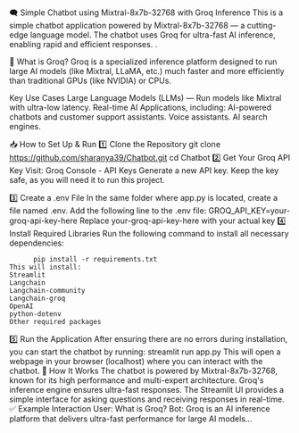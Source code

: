 🗨️ Simple Chatbot using Mixtral-8x7b-32768 with Groq Inference
This is a simple chatbot application powered by Mixtral-8x7b-32768 — a cutting-edge language model.
The chatbot uses Groq for ultra-fast AI inference, enabling rapid and efficient responses.
.

🌟 What is Groq?
Groq is a specialized inference platform designed to run large AI models (like Mixtral, LLaMA, etc.) much faster and more efficiently than traditional GPUs (like NVIDIA) or CPUs.

Key Use Cases
Large Language Models (LLMs) — Run models like Mixtral with ultra-low latency.
Real-time AI Applications, including:
AI-powered chatbots and customer support assistants.
Voice assistants.
AI search engines.

📥 How to Set Up & Run
1️⃣ Clone the Repository
      git clone https://github.com/sharanya39/Chatbot.git
      cd Chatbot
2️⃣ Get Your Groq API Key
  Visit: Groq Console - API Keys
  Generate a new API key.
  Keep the key safe, as you will need it to run this project.

3️⃣ Create a .env File
  In the same folder where app.py is located, create a file named .env.
  Add the following line to the .env file:
        GROQ_API_KEY=your-groq-api-key-here
  Replace your-groq-api-key-here with your actual key
4️⃣ Install Required Libraries
  Run the following command to install all necessary dependencies:

          pip install -r requirements.txt
    This will install:
    Streamlit
    Langchain
    Langchain-community
    Langchain-groq
    OpenAI
    python-dotenv
    Other required packages
5️⃣ Run the Application
  After ensuring there are no errors during installation, you can start the chatbot by running:
      streamlit run app.py
  This will open a webpage in your browser (localhost) where you can interact with the chatbot.
🚀 How It Works
The chatbot is powered by Mixtral-8x7b-32768, known for its high performance and multi-expert architecture.
Groq's inference engine ensures ultra-fast responses.
The Streamlit UI provides a simple interface for asking questions and receiving responses in real-time.
✅ Example Interaction
User: What is Groq?
Bot: Groq is an AI inference platform that delivers ultra-fast performance for large AI models...


